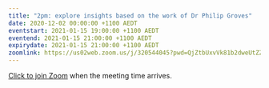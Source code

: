 ```yaml
---
title: "2pm: explore insights based on the work of Dr Philip Groves"
date: 2020-12-02 00:00:00 +1100 AEDT
eventstart: 2021-01-15 19:00:00 +1100 AEDT
eventend: 2021-01-15 21:00:00 +1100 AEDT
expirydate: 2021-01-15 21:00:00 +1100 AEDT
zoomlink: https://us02web.zoom.us/j/320544045?pwd=QjZtbUxvVk81b2dweUtZZTE3ZE9IZz09
---
```


[Click to join Zoom](https://us02web.zoom.us/j/320544045?pwd=QjZtbUxvVk81b2dweUtZZTE3ZE9IZz09) when the meeting time arrives.